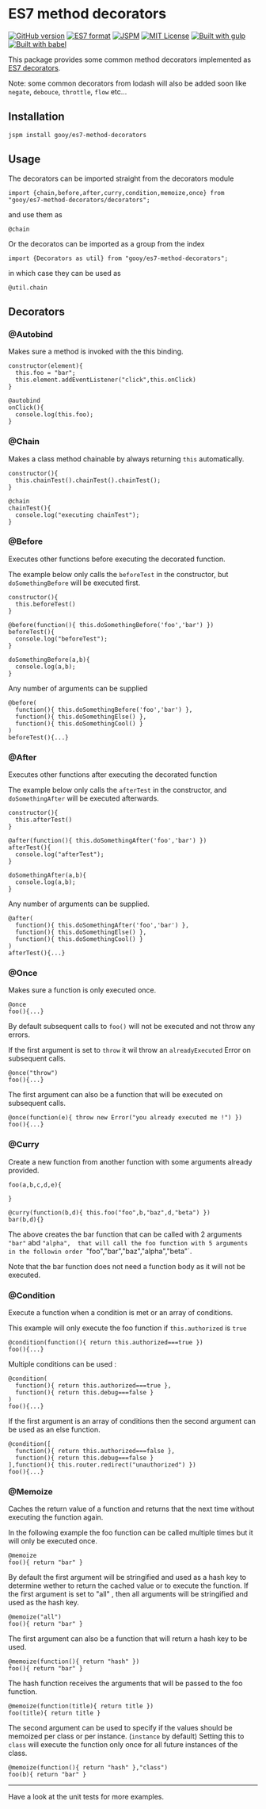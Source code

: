 # ES7 method decorators

[![GitHub version](https://badge.fury.io/gh/gooy%2Fes7-method-decorators.svg?style=flat-square)](http://badge.fury.io/gh/gooy%2Fes7-method-decorators)
[![ES7 format](https://img.shields.io/badge/JS_format-es7-orange.svg?style=flat-square)](http://www.ecmascript.org/)
[![JSPM](https://img.shields.io/badge/JSPM-gooy/es7--method--decorators-db772b.svg?style=flat-square)](http://jspm.io)
[![MIT License](https://img.shields.io/badge/license-MIT-blue.svg?style=flat-square)](http://opensource.org/licenses/MIT)
[![Built with gulp](http://img.shields.io/badge/built%20with-gulp-red.svg?style=flat-square)](http://gulpjs.com/)
[![Built with babel](http://img.shields.io/badge/transpiled%20with-babel-bfb222.svg?style=flat-square)](http://babeljs.io/)

This package provides some common method decorators implemented as [ES7 decorators](https://github.com/wycats/javascript-decorators).

Note: some common decorators from lodash will also be added soon like `negate`, `debouce`, `throttle`, `flow` etc...

## Installation

    jspm install gooy/es7-method-decorators
    
## Usage

The decorators can be imported straight from the decorators module

    import {chain,before,after,curry,condition,memoize,once} from "gooy/es7-method-decorators/decorators";
  
and use them as

    @chain
  
Or the decoratos can be imported as a group from the index

    import {Decorators as util} from "gooy/es7-method-decorators";
    
in which case they can be used as

    @util.chain
  

## Decorators

### @Autobind

Makes sure a method is invoked with the this binding.

    constructor(element){
      this.foo = "bar";
      this.element.addEventListener("click",this.onClick)
    }
        
    @autobind
    onClick(){
      console.log(this.foo);
    }

### @Chain

Makes a class method chainable by always returning `this` automatically.

    constructor(){
      this.chainTest().chainTest().chainTest();
    }
        
    @chain
    chainTest(){
      console.log("executing chainTest");
    }

### @Before

Executes other functions before executing the decorated function.

The example below only calls the `beforeTest` in the constructor, but `doSomethingBefore` will be executed first. 

    constructor(){
      this.beforeTest()
    }

    @before(function(){ this.doSomethingBefore('foo','bar') })
    beforeTest(){
      console.log("beforeTest");
    }
    
    doSomethingBefore(a,b){
      console.log(a,b);
    }
    
Any number of arguments can be supplied

    @before(
      function(){ this.doSomethingBefore('foo','bar') },
      function(){ this.doSomethingElse() },
      function(){ this.doSomethingCool() }
    )
    beforeTest(){...}


### @After

Executes other functions after executing the decorated function

The example below only calls the `afterTest` in the constructor, and `doSomethingAfter` will be executed afterwards. 

    constructor(){
      this.afterTest()
    }

    @after(function(){ this.doSomethingAfter('foo','bar') })
    afterTest(){
      console.log("afterTest");
    }
    
    doSomethingAfter(a,b){
      console.log(a,b);
    }
    
Any number of arguments can be supplied.

    @after(
      function(){ this.doSomethingAfter('foo','bar') },
      function(){ this.doSomethingElse() },
      function(){ this.doSomethingCool() }
    )
    afterTest(){...}

### @Once

Makes sure a function is only executed once.

    @once
    foo(){...}
    
By default subsequent calls to `foo()` will not be executed and not throw any errors.

If the first argument is set to `throw` it wil throw an `alreadyExecuted` Error on subsequent calls.

    @once("throw")
    foo(){...}
    
The first argument can also be a function that will be executed on subsequent calls.

    @once(function(e){ throw new Error("you already executed me !") })
    foo(){...}

### @Curry

Create a new function from another function with some arguments already provided.
  
    foo(a,b,c,d,e){
      
    }
      
    @curry(function(b,d){ this.foo("foo",b,"baz",d,"beta") })
    bar(b,d){}
    
The above creates the bar function that can be called with 2 arguments `"bar"` abd `"alpha", 
that will call the foo function with 5 arguments in the followin order `"foo","bar","baz","alpha","beta"`. 

Note that the bar function does not need a function body as it will not be executed.

### @Condition

Execute a function when a condition is met or an array of conditions.

This example will only execute the foo function if `this.authorized` is `true`

    @condition(function(){ return this.authorized===true })
    foo(){...}
    
Multiple conditions can be used :

    @condition(
      function(){ return this.authorized===true },
      function(){ return this.debug===false }
    )
    foo(){...}
    
If the first argument is an array of conditions then the second argument can be used as an else function.

    @condition([
      function(){ return this.authorized===false },
      function(){ return this.debug===false }
    ],function(){ this.router.redirect("unauthorized") })
    foo(){...}

### @Memoize

Caches the return value of a function and returns that the next time without executing the function again.

In the following example the foo function can be called multiple times but it will only be executed once.

    @memoize
    foo(){ return "bar" }
  
  
By default the first argument will be stringified and used as a hash key to determine wether to return the cached value or to execute the function.
If the first argument is set to "all" , then all arguments will be stringified and used as the hash key.

    @memoize("all")
    foo(){ return "bar" }

The first argument can also be a function that will return a hash key to be used.

    @memoize(function(){ return "hash" })
    foo(){ return "bar" }
    
The hash function receives the arguments that will be passed to the foo function.

    @memoize(function(title){ return title })
    foo(title){ return title }

The second argument can be used to specify if the values should be memoized per class or per instance. (`instance` by default)
Setting this to `class` will execute the function only once for all future instances of the class.

    @memoize(function(){ return "hash" },"class")
    foo(b){ return "bar" }

---
    
Have a look at the unit tests for more examples.
